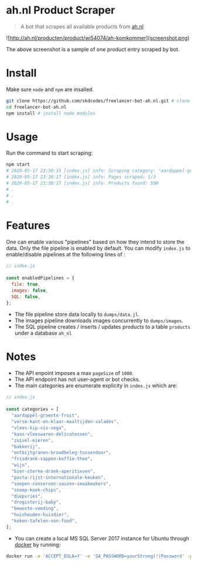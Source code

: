 # ah.nl Product Scraper

> A bot that scrapes all available products from [ah.nl](https://www.ah.nl/producten)

![http://ah.nl/producten/product/wi54074/ah-komkommer](screenshot.png)

The above screenshot is a sample of one product entry scraped by bot.

# Install

Make sure `node` and `npm` are insalled.

```bash
git clone https://github.com/skdcodes/freelancer-bot-ah.nl.git # clone repository
cd freelancer-bot-ah.nl
npm install # install node modules
```

# Usage

Run the command to start scraping:

```bash
npm start
# 2020-05-17 23:30:15 [index.js] info: Scraping category: "aardappel-groente-fruit"
# 2020-05-17 23:30:17 [index.js] info: Pages scraped: 1/3
# 2020-05-17 23:30:17 [index.js] info: Products found: 500
# .
# .
# .
```

# Features

One can enable various "pipelines" based on how they intend to store the data. Only the file pipeline is enabled by default. You can modify `index.js` to enable/disable pipelines at the following lines of :

```js
// index.js

const enabledPipelines = {
  file: true,
  images: false,
  SQL: false,
};
```

- The file pipeline store data locally to `dumps/data.jl`.
- The images pipeline downloads images concurrently to `dumps/images`.
- The SQL pipeline creates / inserts / updates products to a table `products` under a database `ah_nl`

# Notes

- The API enpoint imposes a max `pageSize` of `1000`.
- The API endpoint has not user-agent or bot checks.
- The main categories are enumerate explicity in `index.js` which are:

```js
// index.js

const categories = [
  "aardappel-groente-fruit",
  "verse-kant-en-klaar-maaltijden-salades",
  "vlees-kip-vis-vega",
  "kaas-vleeswaren-delicatessen",
  "zuivel-eieren",
  "bakkerij",
  "ontbijtgranen-broodbeleg-tussendoor",
  "frisdrank-sappen-koffie-thee",
  "wijn",
  "bier-sterke-drank-aperitieven",
  "pasta-rijst-internationale-keuken",
  "soepen-conserven-sauzen-smaakmakers",
  "snoep-koek-chips",
  "diepvries",
  "drogisterij-baby",
  "bewuste-voeding",
  "huishouden-huisdier",
  "koken-tafelen-non-food",
];
```

- You can create a local MS SQL Server 2017 instance for Ubuntu through [docker](https://hub.docker.com/_/microsoft-mssql-server) by running:

```bash
docker run -e 'ACCEPT_EULA=Y' -e 'SA_PASSWORD=yourStrong(!)Password' -p 1433:1433 -d mcr.microsoft.com/mssql/server:2017-CU8-ubuntu
```
